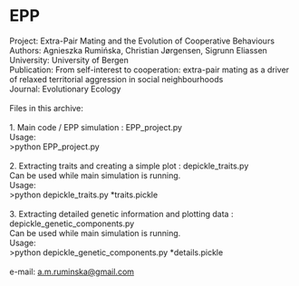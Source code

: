 # EPP
Project: Extra-Pair Mating and the Evolution of Cooperative Behaviours<br>
Authors: Agnieszka Rumińska, Christian Jørgensen, Sigrunn Eliassen<br>
University: University of Bergen<br>
Publication: From self-interest to cooperation: extra-pair mating as a driver of relaxed territorial aggression in social neighbourhoods<br>
Journal: Evolutionary Ecology<br>
<br>
Files in this archive:<br>
<br>
	1. Main code / EPP simulation : EPP_project.py<br>
		Usage:<br>
		>python EPP_project.py<br>
		<br>
	2. Extracting traits and creating a simple plot : depickle_traits.py<br>
	Can be used while main simulation is running.<br>
		Usage:<br>
		>python depickle_traits.py *traits.pickle<br>
		<br>
	3. Extracting detailed genetic information and plotting data : depickle_genetic_components.py<br>
	Can be used while main simulation is running.<br>
		Usage:<br>
		>python depickle_genetic_components.py *details.pickle<br>
<br>
e-mail: a.m.ruminska@gmail.com
